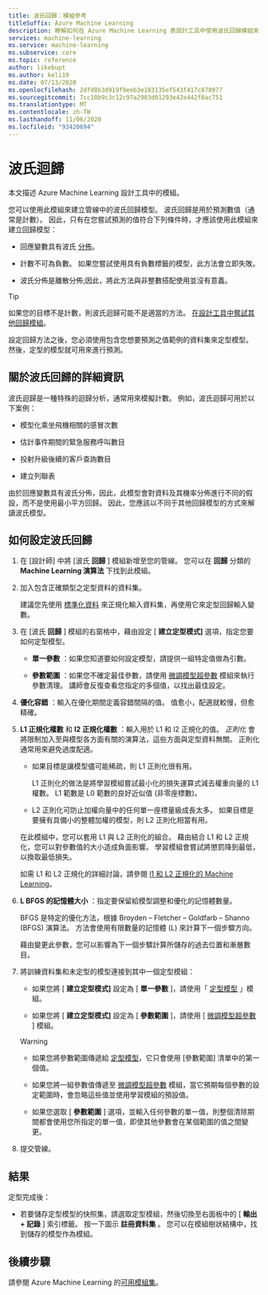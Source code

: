 ```yaml
---
title: 波氏回歸：模組參考
titleSuffix: Azure Machine Learning
description: 瞭解如何在 Azure Machine Learning 表設計工具中使用波氏回歸模組來建立波氏回歸模型。
services: machine-learning
ms.service: machine-learning
ms.subservice: core
ms.topic: reference
author: likebupt
ms.author: keli19
ms.date: 07/13/2020
ms.openlocfilehash: 2dfd8b3d919f9eeb3e183135ef543f417c878977
ms.sourcegitcommit: 7cc10b9c3c12c97a2903d01293e42e442f8ac751
ms.translationtype: MT
ms.contentlocale: zh-TW
ms.lasthandoff: 11/06/2020
ms.locfileid: "93420694"
---
```

# <a name="poisson-regression"></a>波氏迴歸

本文描述 Azure Machine Learning 設計工具中的模組。

您可以使用此模組來建立管線中的波氏回歸模型。 波氏回歸是用於預測數值（通常是計數）。 因此，只有在您嘗試預測的值符合下列條件時，才應該使用此模組來建立回歸模型：

- 回應變數具有波氏 [分佈](https://en.wikipedia.org/wiki/Poisson_distribution)。  

- 計數不可為負數。 如果您嘗試使用具有負數標籤的模型，此方法會立即失敗。

- 波氏分佈是離散分佈;因此，將此方法與非整數搭配使用並沒有意義。

> [!TIP]
> 如果您的目標不是計數，則波氏迴歸可能不是適當的方法。 [在設計工具中嘗試其他回歸模組](./module-reference.md#machine-learning-algorithms)。 

設定回歸方法之後，您必須使用包含您想要預測之值範例的資料集來定型模型。 然後，定型的模型就可用來進行預測。

## <a name="more-about-poisson-regression"></a>關於波氏回歸的詳細資訊

波氏迴歸是一種特殊的迴歸分析，通常用來模擬計數。 例如，波氏迴歸可用於以下案例：

- 模型化乘坐飛機相關的感冒次數

- 估計事件期間的緊急服務呼叫數目

- 投射升級後續的客戶查詢數目

- 建立列聯表

由於回應變數具有波氏分佈，因此，此模型會對資料及其機率分佈進行不同的假設，而不是使用最小平方回歸。 因此，您應該以不同于其他回歸模型的方式來解讀波氏模型。

## <a name="how-to-configure-poisson-regression"></a>如何設定波氏回歸

1. 在 [設計師] 中將 [波氏 **回歸** ] 模組新增至您的管線。 您可以在 **回歸** 分類的 **Machine Learning 演算法** 下找到此模組。

2. 加入包含正確類型之定型資料的資料集。 

    建議您先使用 [標準化資料](normalize-data.md) 來正規化輸入資料集，再使用它來定型回歸輸入變數。

3. 在 [波氏 **回歸** ] 模組的右窗格中，藉由設定 [ **建立定型模式]** 選項，指定您要如何定型模型。  
  
    - **單一參數** ：如果您知道要如何設定模型，請提供一組特定值做為引數。
  
    - **參數範圍** ：如果您不確定最佳參數，請使用 [微調模型超參數](tune-model-hyperparameters.md) 模組來執行參數清理。 講師會反復查看您指定的多個值，以找出最佳設定。
  
4. **優化容錯** ：輸入在優化期間定義容錯間隔的值。 值愈小，配適就較慢，但愈精確。

5. **L1 正規化權數** 和 **l2 正規化權數** ：輸入用於 L1 和 l2 正規化的值。 *正則化* 會將限制加入至與模型各方面有關的演算法，這些方面與定型資料無關。 正則化通常用來避免過度配適。 

    - 如果目標是讓模型儘可能稀疏，則 L1 正則化很有用。

        L1 正則化的做法是將學習模組嘗試最小化的損失運算式減去權重向量的 L1 權數。 L1 範數是 L0 範數的良好近似值 (非零座標數)。

    - L2 正則化可防止加權向量中的任何單一座標量級成長太多。 如果目標是要擁有具備小的整體加權的模型，則 L2 正則化相當有用。

    在此模組中，您可以套用 L1 與 L2 正則化的組合。 藉由結合 L1 和 L2 正規化，您可以對參數值的大小造成負面影響。 學習模組會嘗試將懲罰降到最低，以換取最低損失。

    如需 L1 和 L2 正規化的詳細討論，請參閱 [l1 和 L2 正規化的 Machine Learning](/archive/msdn-magazine/2015/february/test-run-l1-and-l2-regularization-for-machine-learning)。

6. **L BFGS 的記憶體大小** ：指定要保留給模型調整和優化的記憶體數量。

     BFGS 是特定的優化方法，根據 Broyden – Fletcher – Goldfarb – Shanno (BFGS) 演算法。 方法會使用有限數量的記憶體 (L) 來計算下一個步驟方向。

     藉由變更此參數，您可以影響為下一個步驟計算所儲存的過去位置和漸層數目。

7. 將訓練資料集和未定型的模型連接到其中一個定型模組： 

    - 如果您將 [ **建立定型模式]** 設定為 [ **單一參數** ]，請使用「 [定型模型](train-model.md) 」模組。

    - 如果您將 [ **建立定型模式]** 設定為 [ **參數範圍** ]，請使用 [ [微調模型超參數](tune-model-hyperparameters.md) ] 模組。

    > [!WARNING]
    > 
    > - 如果您將參數範圍傳遞給 [定型模型](train-model.md)，它只會使用 [參數範圍] 清單中的第一個值。
    > 
    > - 如果您將一組參數值傳遞至 [微調模型超參數](tune-model-hyperparameters.md) 模組，當它預期每個參數的設定範圍時，會忽略這些值並使用學習模組的預設值。
    > 
    > - 如果您選取 [ **參數範圍** ] 選項，並輸入任何參數的單一值，則整個清除期間都會使用您所指定的單一值，即使其他參數會在某個範圍的值之間變更。

8.  提交管線。

## <a name="results"></a>結果

定型完成後：

+ 若要儲存定型模型的快照集，請選取定型模組，然後切換至右面板中的 [ **輸出 + 記錄** ] 索引標籤。 按一下圖示 **註冊資料集** 。  您可以在模組樹狀結構中，找到儲存的模型作為模組。 

## <a name="next-steps"></a>後續步驟

請參閱 Azure Machine Learning 的[可用模組集](module-reference.md)。
